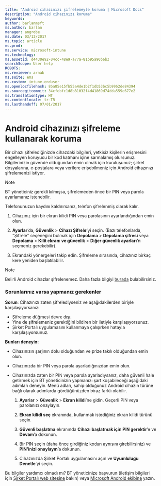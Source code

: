 ```yaml
---
title: "Android cihazınızı şifrelemeyle koruma | Microsoft Docs"
description: "Android cihazınızı koruma"
keywords: 
author: barlanmsft
ms.author: barlan
manager: angrobe
ms.date: 03/13/2017
ms.topic: article
ms.prod: 
ms.service: microsoft-intune
ms.technology: 
ms.assetid: d4430e92-04cc-48e9-a77a-81b95a90b6b3
searchScope: User help
ROBOTS: 
ms.reviewer: arnab
ms.suite: ems
ms.custom: intune-enduser
ms.openlocfilehash: 8ba85e15fb55a4de1b2f1db53bc5b9962de84394
ms.sourcegitcommit: 34cfebfc1d8b81032f4d41869d74dda559e677e2
ms.translationtype: HT
ms.contentlocale: tr-TR
ms.lasthandoff: 07/01/2017
---
```

# <a name="how-to-protect-your-android-device-using-encryption"></a>Android cihazınızı şifreleme kullanarak koruma

Bir cihazı şifrelediğinizde cihazdaki bilgileri, yetkisiz kişilerin erişmesini engelleyen koruyucu bir kod katmanı içine sarmalamış olursunuz. Bilgilerinizin güvende olduğundan emin olmak için kuruluşunuz; şirket dosyalarına, e-postalara veya verilere erişebilmeniz için Android cihazınızı şifrelemenizi istiyor.

> [!Note]
> BT yöneticiniz gerekli kılmışsa, şifrelemeden önce bir PIN veya parola ayarlamanız istenebilir.

Telefonunuzun kaydını kaldırırsanız, telefon şifrelenmiş olarak kalır.

1.  Cihazınız için bir ekran kilidi PIN veya parolasının ayarlandığından emin olun.

2.  **Ayarlar**’da, **Güvenlik** &gt; **Cihazı Şifrele**’yi seçin.
    (Bazı telefonlarda, "Şifrele" seçeneğini bulmak için **Depolama** &gt; **Depolama şifresi** veya **Depolama** &gt; **Kilit ekranı ve güvenlik** &gt; **Diğer güvenlik ayarları**’nı seçmeniz gerekebilir).

3.  Ekrandaki yönergeleri takip edin. Şifreleme sırasında, cihazınız birkaç kere yeniden başlatılabilir.

> [!Note]
> Belirli Android cihazlar şifrelenemez. Daha fazla bilgiyi [burada](your-device-appears-encrypted-but-cp-says-otherwise-android.md) bulabilirsiniz.

### <a name="what-to-do-if-you-have-issues"></a>Sorunlarınız varsa yapmanız gerekenler
**Sorun**: Cihazınızı zaten şifrelediyseniz ve aşağıdakilerden biriyle karşılaşıyorsanız:

- Şifreleme düğmesi devre dışı.
- Yine de şifrelemeniz gerektiğini bildiren bir iletiyle karşılaşıyorsunuz.
- Şirket Portalı uygulamasını kullanmaya çalışırken hatayla karşılaşıyorsunuz.

**Bunları deneyin:**

- Cihazınızın şarjının dolu olduğundan ve prize takılı olduğundan emin olun.
- Cihazınızda bir PIN veya parola ayarladığınızdan emin olun.
- Cihazınızda zaten bir PIN veya parola ayarladıysanız, daha güvenli hale getirmek için BT yöneticinizin yapmanızı şart koşabileceği aşağıdaki adımları deneyin. Menü adları, sahip olduğunuz Android cihazın türüne bağlı olarak adımlarda gördüğünüzden biraz farklı olabilir.

    1. **Ayarlar** > **Güvenlik** > **Ekran kilidi**’ne gidin. Geçerli PIN veya parolanızı onaylayın.

    2. **Ekran kilidi seç** ekranında, kullanmak istediğiniz ekran kilidi türünü seçin.

    3. **Güvenli başlatma** ekranında **Cihazı başlatmak için PIN gerektir**’e ve **Devam**’a dokunun.

    4. Bir PIN seçin (daha önce girdiğiniz kodun aynısını girebilirsiniz) ve **PIN’inizi onaylayın**’a dokunun.

    5. Cihazınızda Şirket Portalı uygulamasını açın ve **Uyumluluğu Denetle**’yi seçin.

Bu bilgiler yardımcı olmadı mı? BT yöneticinize başvurun (iletişim bilgileri için [Şirket Portalı web sitesine](http://portal.manage.microsoft.com) bakın) veya <a href="mailto:wintunedroidfbk@microsoft.com?subject=I'm having trouble with encryption on my Android device&body=Describe the issue you're experiencing here.">Microsoft Android ekibine</a> yazın.
